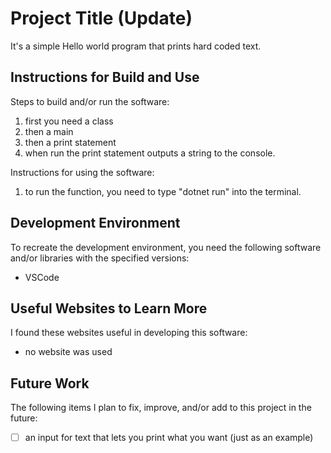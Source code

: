 # Project Title (Update)

It's a simple Hello world program that prints hard coded text.


## Instructions for Build and Use

Steps to build and/or run the software:

1. first you need a class
2. then a main
3. then a print statement
4. when run the print statement outputs a string to the console.

Instructions for using the software:

1. to run the function, you need to type "dotnet run" into the terminal.

## Development Environment 

To recreate the development environment, you need the following software and/or libraries with the specified versions:

* VSCode

## Useful Websites to Learn More

I found these websites useful in developing this software:

* no website was used

## Future Work

The following items I plan to fix, improve, and/or add to this project in the future:

* [ ] an input for text that lets you print what you want (just as an example)